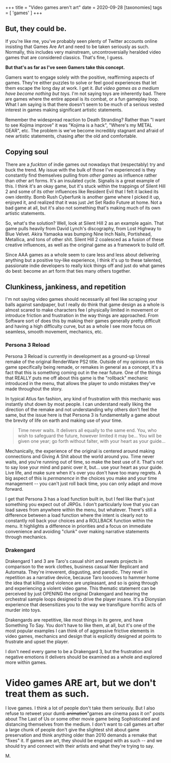 +++
title = "Video games aren't art"
date = 2020-09-28
[taxonomies]
tags = [ 'games' ]
+++

## But, they could be.

If you're like me, you've probably seen plenty of Twitter accounts online insisting that Games Are Art and need to be taken seriously as such. Normally, this includes very mainstream, uncontroversially heralded video games that are considered classics. That's fine, I guess. 

**But that's as far as I've seen Gamers take this concept.**

Gamers want to engage solely with the positive, reaffirming aspects of games. They're either puzzles to solve or feel good experiences that let them escape the long day at work. I get it.
*But video games as a medium have become nothing but toys.* I'm not saying toys are inherently bad. There are games where the entire appeal is its combat, or a fun gameplay loop. What I am saying is that there doesn't seem to be much of a serious vested interest in games making significant artistic statements. 

Remember the widespread reaction to Death Stranding? Rather than "I want to see Kojima improve" it was "Kojima is a hack", "Where's my METAL GEAR", etc. The problem is we've become incredibly stagnant and afraid of new artistic statements, chasing after the old and comfortable. 


## Copying soul

There are a *fuckton* of indie games out nowadays that (respectably) try and buck the trend. My issue with the bulk of those I've experienced is they constantly find themselves pulling from *other games* as influence rather than other art forms. It's an insulated cycle. Signalis is a great example of this. I think it's an okay game, but it's stuck within the trappings of Silent Hill 2 and some of its other influences like Resident Evil that I felt it lacked its own identity. Bomb Rush Cyberfunk is another game where I picked it up, enjoyed it, and realized that it was just Jet Set Radio Future at home. Not a bad game at all, but it's also not something that's making much of its own artistic statements.

So, what's the solution? Well, look at Silent Hill 2 as an example again. That game pulls heavily from David Lynch's discography, from Lost Highway to Blue Velvet. Akira Yamaoka was bumping Nine Inch Nails, Portishead, Metallica, and tons of other shit. Silent Hill 2 coalesced as a fusion of these creative influences, as well as the original game as a framework to build off. 

Since AAA games as a whole seem to care less and less about delivering anything but a positive toy-like experience, I think it's up to these talented, passionate indie developers to really kick things off and just do what games do best: become an art form that ties many others together. 


## Clunkiness, jankiness, and repetition

I'm not saying video games should necessarily all feel like scraping your balls against sandpaper, but I really do think that game design as a whole is almost scared to make characters fee l physically limited in movement or introduce friction and frustration in the way things are approached. From Software sort of does this by making their games generally pretty difficult and having a high difficulty curve, but as a whole I see more focus on seamless, smooth movement, mechanics, etc.

### Persona 3 Reload

Persona 3 Reload is currently in development as a ground-up Unreal remake of the original RenderWare PS2 title. Outside of my opinions on this game specifically being remade, or remakes in general as a concept, it's a fact that this is something coming out in the near future. One of the things that REALLY puts me off about this game is the "rollback" mechanic introduced in the menu, that allows the player to undo mistakes they've made throughout the story.

In typical Atlus fan fashion, any kind of frustration with this mechanic was instantly shut down by most people. I can understand really liking the direction of the remake and not understanding why others don't feel the same, but the issue here is that Persona 3 is fundamentally a game about the brevity of life on earth and making use of your time.  

> Time never waits. It delivers all equally to the same end. You, who wish to safeguard the future, however limited it may be... You will be given one year; go forth without falter, with your heart as your guide...

Mechanically, the experience of the original is centered around making connections and Giving A Shit about the world around you. Time never waits, and you're running out of time, so make the best use of it. That's not to say lose your mind and panic over it, but... use your heart as your guide. Live life, and make sure when it's over you don't have too many regrets. A big aspect of this is *permanence* in the choices you make and your time management -- you can't just roll back time, you can only adapt and move forward.

I get that Persona 3 has a load function built in, but I feel like that's just something you expect out of JRPGs. I don't particularly love that you can load saves from anywhere within the menu, but whatever. There's still a difference between a load function where the intent is clearly not to constantly roll back your choices and a ROLLBACK function within the menu. It highlights a difference in priorities and a focus on immediate convenience and avoiding "clunk" over making narrative statements through mechanics.

### Drakengard

Drakengard 1 and 3 are Taro's casual shirt and sweats projects in comparison to the work clothes, business casual Nier Replicant and Automata. They're irreverent, disgusting, and parodic. They revel in repetition as a narrative device, because Taro looooves to hammer home the idea that killing and violence are unpleasant, and so is going through and experiencing a violent video game. This thematic statement can be perceived by just OPENING the original Drakengard and hearing the orchestral sample loops designed to drive the player insane. It's a Dionysian experience that desensitizes you to the way we transfigure horrific acts of murder into toys. 

Drakengards are repetitive, like most things in its genre, and have Something To Say. You don't have to like them, at all, but it's one of the most popular examples I can think of of aggressive frictive elements in video games, mechanics and design that is explicitly designed at points to frustrate and upset the player. 

I don't need every game to be a Drakengard 3, but the frustration and negative emotions it delivers should be examined as a whole and explored more within games.


# Video games ARE art, but we don't treat them as such. 

I love games. I think a lot of people don't take them seriously. But I also refuse to retweet your dumb ~~animation~~"games are cinema pass it on" posts about The Last of Us or some other movie game being Sophisticated and distancing themselves from the medium. I don't want to call games art after a large chunk of people don't give the slightest shit about game preservation and think anything older than 2010 demands a remake that "fixes" it. If games are art, they should be engaged with as such -- and we should try and connect with their artists and what they're trying to say.

M.
